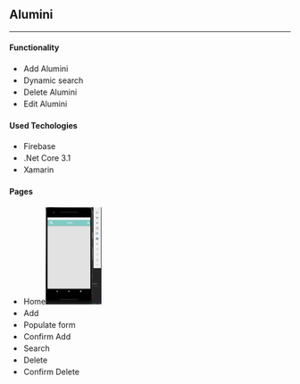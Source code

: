 <link href="https://cdn.jsdelivr.net/npm/bootstrap@5.0.0-beta1/dist/css/bootstrap.min.css" rel="stylesheet" integrity="sha384-giJF6kkoqNQ00vy+HMDP7azOuL0xtbfIcaT9wjKHr8RbDVddVHyTfAAsrekwKmP1" crossorigin="anonymous">
<style>
    li{
        padding:2px;
    }
    img{
        max-width:100px;
        height:auto;
    }
</style>
<div class="container">
    <div class="row">
        <h2>Alumini</h2>
        <hr />
        <div class="col-md-6 col-12">
            <h4>Functionality</h4>
            <ul class="list-group">
                <li class="list-group-item disabled" aria-disabled="true">Add Alumini</li>
                <li class="list-group-item">Dynamic search</li>
                <li class="list-group-item">Delete Alumini</li>
                <li class="list-group-item">Edit Alumini</li>
            </ul>
        </div>
        <div class="col-md-6 col-12">
            <h4>Used Techologies</h4>
            <ul class="list-group">
                <li class="list-group-item disabled" aria-disabled="true">Firebase</li>
                <li class="list-group-item">.Net Core 3.1</li>
                <li class="list-group-item">Xamarin</li>
            </ul>
        </div>
        <div class="col-md-6 col-12">
            <h4>Pages</h4>
            <ul class="list-group">
                <li class="list-group-item disabled" aria-disabled="true">Home<img src="https://github.com/vladimirpetukhov/XamarinAndroid/blob/master/XamarinAndroid/screenshots/home.jpg" /></li>
                <li class="list-group-item">Add<img href="https://github.com/vladimirpetukhov/XamarinAndroid/blob/master/XamarinAndroid/screenshots/open_add_alumini.jpg" /></li>
                <li class="list-group-item">Populate form</li>
                <li class="list-group-item">Confirm Add</li>
                <li class="list-group-item">Search</li>
                <li class="list-group-item">Delete</li>
                <li class="list-group-item">Confirm Delete</li>
            </ul>
        </div>
    </div>
</div>
